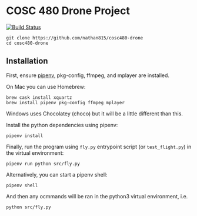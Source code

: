 # COSC 480 Drone Project

[![Build Status](https://travis-ci.com/nathan815/cosc480-drone.svg?token=Qny2uL81Nn96aTdZPDAH&branch=master)](https://travis-ci.com/nathan815/cosc480-drone)


    git clone https://github.com/nathan815/cosc480-drone
    cd cosc480-drone

## Installation

First, ensure [pipenv](https://pipenv-fork.readthedocs.io/en/latest/), pkg-config, ffmpeg, and mplayer are installed.

On Mac you can use Homebrew:

    brew cask install xquartz
    brew install pipenv pkg-config ffmpeg mplayer

Windows uses Chocolatey (choco) but it will be a little different than this.

Install the python dependencies using pipenv:

    pipenv install

Finally, run the program using `fly.py` entrypoint script (or `test_flight.py`) in the virtual environment:

    pipenv run python src/fly.py

Alternatively, you can start a pipenv shell:

    pipenv shell
    
And then any ocmmands will be ran in the python3 virtual environment, i.e.
    
    python src/fly.py
